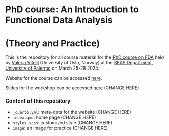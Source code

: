 # PhD course: An Introduction to Functional Data Analysis
# (Theory and Practice)

This is the repository for all course material for the [PhD course on FDA](https://valeriavitelli.github.io/PhDcourse_FDA/) held by [Valeria Vitelli](https://www.med.uio.no/imb/english/people/aca/valeriv/) (University of Oslo, Norway) at the [SEAS Department, University of Palermo](https://www.unipa.it/dipartimenti/seas/en/index.html) on March 25-28 2024.

Website for the course can be accessed [here](https://valeriavitelli.github.io/PhDcourse_FDA/).

Slides for the workshop can be accessed [here](https://andreaczhang.github.io/slides-02quarto/) (CHANGE HERE)

### Content of this repository

* `_quarto.yml`: meta-data for the website (CHANGE HERE)
* `index.qmd`: home page (CHANGE HERE)
* `styles.scss`: customized style (CHANGE HERE)
* `image`: an image for practice (CHANGE HERE)

